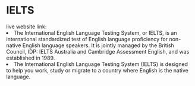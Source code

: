 <h1>IELTS</h1>
live website link:
<li>The International English Language Testing System, or IELTS, is an international standardized test of English language proficiency for non-native English language speakers. It is jointly managed by the British Council, IDP: IELTS Australia and Cambridge Assessment English, and was established in 1989.</li>
<li>The International English Language Testing System (IELTS) is designed to help you work, study or migrate to a country where English is the native language.</li>